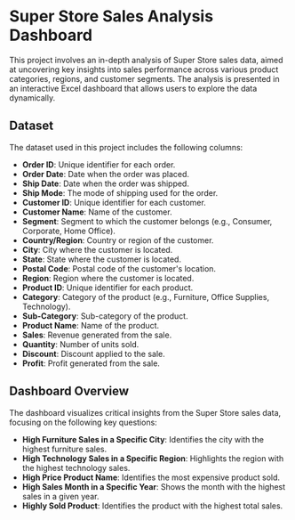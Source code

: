 # Super Store Sales Analysis Dashboard

This project involves an in-depth analysis of Super Store sales data, aimed at uncovering key insights into sales performance across various product categories, regions, and customer segments. The analysis is presented in an interactive Excel dashboard that allows users to explore the data dynamically.

## Dataset

The dataset used in this project includes the following columns:

- **Order ID**: Unique identifier for each order.
- **Order Date**: Date when the order was placed.
- **Ship Date**: Date when the order was shipped.
- **Ship Mode**: The mode of shipping used for the order.
- **Customer ID**: Unique identifier for each customer.
- **Customer Name**: Name of the customer.
- **Segment**: Segment to which the customer belongs (e.g., Consumer, Corporate, Home Office).
- **Country/Region**: Country or region of the customer.
- **City**: City where the customer is located.
- **State**: State where the customer is located.
- **Postal Code**: Postal code of the customer's location.
- **Region**: Region where the customer is located.
- **Product ID**: Unique identifier for each product.
- **Category**: Category of the product (e.g., Furniture, Office Supplies, Technology).
- **Sub-Category**: Sub-category of the product.
- **Product Name**: Name of the product.
- **Sales**: Revenue generated from the sale.
- **Quantity**: Number of units sold.
- **Discount**: Discount applied to the sale.
- **Profit**: Profit generated from the sale.

## Dashboard Overview

The dashboard visualizes critical insights from the Super Store sales data, focusing on the following key questions:

- **High Furniture Sales in a Specific City**: Identifies the city with the highest furniture sales.
- **High Technology Sales in a Specific Region**: Highlights the region with the highest technology sales.
- **High Price Product Name**: Identifies the most expensive product sold.
- **High Sales Month in a Specific Year**: Shows the month with the highest sales in a given year.
- **Highly Sold Product**: Identifies the product with the highest total sales.
